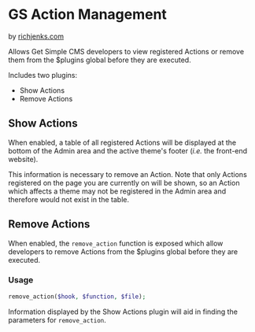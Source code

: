 # GS Action Management

by [richjenks.com](http://richjenks.com)

Allows Get Simple CMS developers to view registered Actions or remove them from the $plugins global before they are executed.

Includes two plugins:

- Show Actions
- Remove Actions

## Show Actions

When enabled, a table of all registered Actions will be displayed at the bottom of the Admin area and the active theme's footer (*i.e.* the front-end website).

This information is necessary to remove an Action. Note that only Actions registered on the page you are currently on will be shown, so an Action which affects a theme may not be registered in the Admin area and therefore would not exist in the table.

## Remove Actions

When enabled, the `remove_action` function is exposed which allow developers to remove Actions from the $plugins global before they are executed.

### Usage

```php
remove_action($hook, $function, $file);
```

Information displayed by the Show Actions plugin will aid in finding the parameters for `remove_action`.
